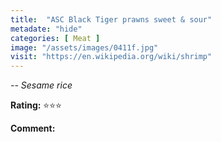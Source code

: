 ```yaml
---
title:  "ASC Black Tiger prawns sweet & sour"
metadate: "hide"
categories: [ Meat ]
image: "/assets/images/0411f.jpg"
visit: "https://en.wikipedia.org/wiki/shrimp"
---
```


_-- Sesame rice_

**Rating:** ⭐️⭐️⭐️  
  
**Comment:**
